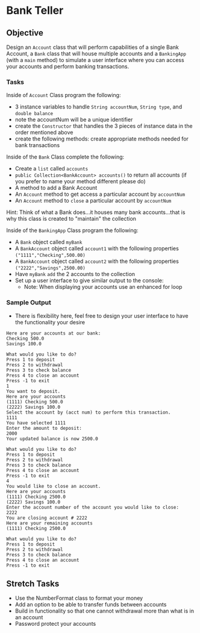 # Bank Teller

## Objective

Design an `Account` class that will perform capabilities of a single Bank Account, a `Bank` class that will house multiple accounts and a `BankingApp` (with a `main` method) to simulate a user interface where you can access your accounts and perform banking transactions.

### Tasks

Inside of `Account` Class program the following:
- 3 instance variables to handle `String accountNum`, `String type`, and `double balance`
- note the accountNum will be a unique identifier
- create the `Constructor` that handles the 3 pieces of instance data in the order mentioned above
- create the following methods: create appropriate methods needed for bank transactions


Inside of the `Bank` Class complete the following:
- Create a `list` called `accounts`
- `public Collection<BankAccount> accounts()` to return all accounts (if you prefer to name your method different please do)
- A method to add a Bank Account 
- An `Account` method to get access a particular account by `accountNum` 
- An `Account` method to `close` a particular account by `accountNum`

Hint: Think of what a Bank does...it houses many bank accounts...that is why this class is created to "maintain" the collection

Inside of the `BankingApp` Class program the following:
- A `Bank` object called `myBank`
- A `BankAccount` object called `account1` with the following properties `("1111","Checking",500.00)`
- A `BankAccount` object called `account2` with the following properties `("2222","Savings",2500.00)`
- Have `myBank` `add` the 2 accounts to the collection
- Set up a user interface to give similar output to the console:
  - Note: When displaying your accounts use an enhanced for loop 
  
### Sample Output

- There is flexibility here, feel free to design your user interface to have the functionality your desire 

```
Here are your accounts at our bank:
Checking 500.0
Savings 100.0

What would you like to do?
Press 1 to deposit
Press 2 to withdrawal
Press 3 to check balance
Press 4 to close an account
Press -1 to exit
1
You want to deposit.
Here are your accounts
(1111) Checking 500.0
(2222) Savings 100.0
Select the account by (acct num) to perform this transaction.
1111
You have selected 1111
Enter the amount to deposit:
2000
Your updated balance is now 2500.0

What would you like to do?
Press 1 to deposit
Press 2 to withdrawal
Press 3 to check balance
Press 4 to close an account
Press -1 to exit
4
You would like to close an account.
Here are your accounts
(1111) Checking 2500.0
(2222) Savings 100.0
Enter the account number of the account you would like to close:
2222
You are closing account # 2222
Here are your remaining accounts
(1111) Checking 2500.0

What would you like to do?
Press 1 to deposit
Press 2 to withdrawal
Press 3 to check balance
Press 4 to close an account
Press -1 to exit
```

## Stretch Tasks
- Use the NumberFormat class to format your money 
- Add an option to be able to transfer funds between accounts
- Build in functionality so that one cannot withdrawal more than what is in an account
- Password protect your accounts
